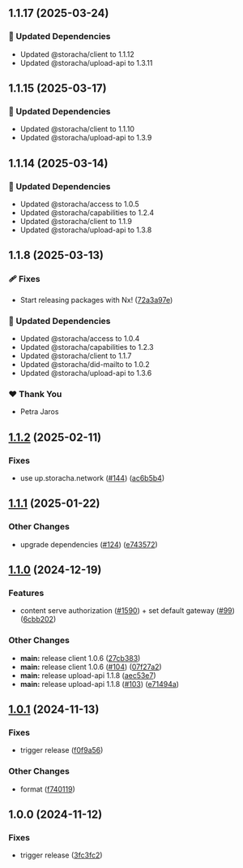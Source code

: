## 1.1.17 (2025-03-24)

### 🧱 Updated Dependencies

- Updated @storacha/client to 1.1.12
- Updated @storacha/upload-api to 1.3.11

## 1.1.15 (2025-03-17)

### 🧱 Updated Dependencies

- Updated @storacha/client to 1.1.10
- Updated @storacha/upload-api to 1.3.9

## 1.1.14 (2025-03-14)

### 🧱 Updated Dependencies

- Updated @storacha/access to 1.0.5
- Updated @storacha/capabilities to 1.2.4
- Updated @storacha/client to 1.1.9
- Updated @storacha/upload-api to 1.3.8

## 1.1.8 (2025-03-13)

### 🩹 Fixes

- Start releasing packages with Nx! ([72a3a97e](https://github.com/storacha/upload-service/commit/72a3a97e))

### 🧱 Updated Dependencies

- Updated @storacha/access to 1.0.4
- Updated @storacha/capabilities to 1.2.3
- Updated @storacha/client to 1.1.7
- Updated @storacha/did-mailto to 1.0.2
- Updated @storacha/upload-api to 1.3.6

### ❤️ Thank You

- Petra Jaros

## [1.1.2](https://github.com/storacha/upload-service/compare/cli-v1.1.1...cli-v1.1.2) (2025-02-11)


### Fixes

* use up.storacha.network ([#144](https://github.com/storacha/upload-service/issues/144)) ([ac6b5b4](https://github.com/storacha/upload-service/commit/ac6b5b4b9881f9889e99e18b38fbfb302b4fb3b5))

## [1.1.1](https://github.com/storacha/upload-service/compare/cli-v1.1.0...cli-v1.1.1) (2025-01-22)


### Other Changes

* upgrade dependencies ([#124](https://github.com/storacha/upload-service/issues/124)) ([e743572](https://github.com/storacha/upload-service/commit/e743572e4a7caad5076472fe0b6e8bfeac7c44db))

## [1.1.0](https://github.com/storacha/upload-service/compare/cli-v1.0.1...cli-v1.1.0) (2024-12-19)


### Features

* content serve authorization ([#1590](https://github.com/storacha/upload-service/issues/1590)) + set default gateway ([#99](https://github.com/storacha/upload-service/issues/99)) ([6cbb202](https://github.com/storacha/upload-service/commit/6cbb2027c829189937363b374e258bb1a2b07722))


### Other Changes

* **main:** release client 1.0.6 ([27cb383](https://github.com/storacha/upload-service/commit/27cb383ea5aae32ca44cc2986f781458130fbffb))
* **main:** release client 1.0.6 ([#104](https://github.com/storacha/upload-service/issues/104)) ([07f27a2](https://github.com/storacha/upload-service/commit/07f27a22a942bde67b55e785b2e3785906d63422))
* **main:** release upload-api 1.1.8 ([aec53e7](https://github.com/storacha/upload-service/commit/aec53e714ea581421e1c55a6e282b765f5badaaa))
* **main:** release upload-api 1.1.8 ([#103](https://github.com/storacha/upload-service/issues/103)) ([e71494a](https://github.com/storacha/upload-service/commit/e71494a12fbd6a93bf2871eec1b101d4b02af38f))

## [1.0.1](https://github.com/storacha/upload-service/compare/cli-v1.0.0...cli-v1.0.1) (2024-11-13)


### Fixes

* trigger release ([f0f9a56](https://github.com/storacha/upload-service/commit/f0f9a56bb28bc50e33845f07c859cd209562a338))


### Other Changes

* format ([f740119](https://github.com/storacha/upload-service/commit/f74011982962d0c4e0b70b235d146cd611b8ea77))

## 1.0.0 (2024-11-12)


### Fixes

* trigger release ([3fc3fc2](https://github.com/storacha/upload-service/commit/3fc3fc24f3d4b813249b714a23bbe4f69011ab76))
